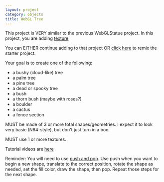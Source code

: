 ```yaml
---
layout: project
category: objects
title: WebGL Tree
---
```


This project is VERY similar to the previous WebGLStatue project. In this project, you are adding [texture](https://p5js.org/reference/#/p5/texture)

You can EITHER continue adding to that project OR [click here](https://glitch.com/edit/#!/remix/gameobject) to remix the starter project.

Your goal is to create one of the following:

- a bushy (cloud-like) tree
- a palm tree
- a pine tree
- a dead or spooky tree
- a bush
- a thorn bush (maybe with roses?)
- a boulder
- a cactus
- a fence section

MUST be made of 3 or more total shapes/geometries. I expect it to look very basic (N64-style), but don't just turn in a box.

MUST use 1 or more textures.


Tutorial videos are [here](https://drive.google.com/open?id=104JGFnCCfeQJa5dEkm0Tyrj25R7mVwEM)

Reminder: You will need to use [push and pop](https://p5js.org/reference/#/p5/push). Use push when you want to begin a new shape, translate to the correct position, rotate the shape as needed, set the fill color, draw the shape, then pop. Repeat those steps for the next shape.
